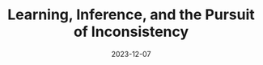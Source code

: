 ---
# badge: Invited Talk
title: Learning, Inference, and the Pursuit of Inconsistency
venue: "Cornell CS Student Colloquium"
date: 2023-12-07
labels:
    - { type: "invtalk", text: "Invited Talk"}
links:
    - ['slides', '/files/slides/student-colloq.pptx']
---